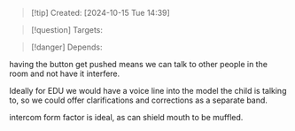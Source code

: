 
>[!tip] Created: [2024-10-15 Tue 14:39]

>[!question] Targets: 

>[!danger] Depends: 

having the button get pushed means we can talk to other people in the room and not have it interfere.

Ideally for EDU we would have a voice line into the model the child is talking to, so we could offer clarifications and corrections as a separate band.  

intercom form factor is ideal, as can shield mouth to be muffled.